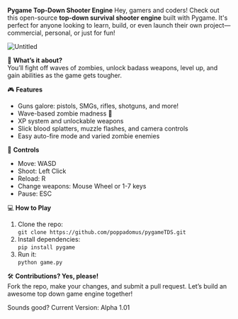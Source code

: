 **Pygame Top-Down Shooter Engine** 
Hey, gamers and coders! Check out this open-source **top-down survival shooter engine** built with Pygame. It's perfect for anyone looking to learn, build, or even launch their own project—commercial, personal, or just for fun!  

![Untitled](https://github.com/user-attachments/assets/7a3f99c2-c4f7-4e42-8f72-447af5a1e8a8)


🔫 **What’s it about?**  
You’ll fight off waves of zombies, unlock badass weapons, level up, and gain abilities as the game gets tougher.  

🎮 **Features**  
- Guns galore: pistols, SMGs, rifles, shotguns, and more!  
- Wave-based zombie madness 🧟  
- XP system and unlockable weapons  
- Slick blood splatters, muzzle flashes, and camera controls  
- Easy auto-fire mode and varied zombie enemies  

👾 **Controls**  
- Move: WASD  
- Shoot: Left Click  
- Reload: R  
- Change weapons: Mouse Wheel or 1-7 keys  
- Pause: ESC  

💻 **How to Play**  
1. Clone the repo:  
   `git clone https://github.com/poppadomus/pygameTDS.git`  
2. Install dependencies:  
   `pip install pygame`  
3. Run it:  
   `python game.py`  

🛠 **Contributions? Yes, please!**  
Fork the repo, make your changes, and submit a pull request. Let’s build an awesome top down game engine together!

Sounds good?
Current Version: Alpha 1.01
